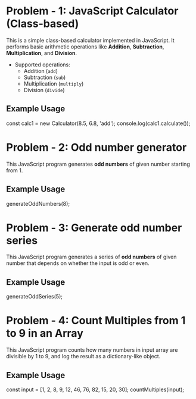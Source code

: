 # Problem - 1: JavaScript Calculator (Class-based)

This is a simple class-based calculator implemented in JavaScript. It performs basic arithmetic operations like **Addition**, **Subtraction**, **Multiplication**, and **Division**.

- Supported operations:
  - Addition (`add`)
  - Subtraction (`sub`)
  - Multiplication (`multiply`)
  - Division (`divide`)

## Example Usage
const calc1 = new Calculator(8.5, 6.8, 'add');
console.log(calc1.calculate());


# Problem - 2: Odd number generator

This JavaScript program generates **odd numbers** of given number starting from 1.

## Example Usage
generateOddNumbers(8);


# Problem - 3: Generate odd number series

This JavaScript program generates a series of **odd numbers** of given number that depends on whether the input is odd or even.

## Example Usage
generateOddSeries(5);


# Problem - 4: Count Multiples from 1 to 9 in an Array

This JavaScript program counts how many numbers in input array are divisible by 1 to 9, and log the result as a dictionary-like object.

## Example Usage
const input = [1, 2, 8, 9, 12, 46, 76, 82, 15, 20, 30];
countMultiples(input);
